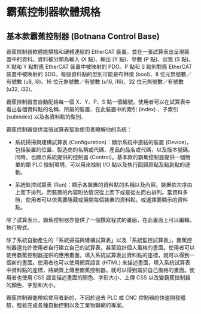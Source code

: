 # 霸蕉控制器軟體規格

## 基本款霸蕉控制器 (Botnana Control Base)

霸蕉控制器軟體能掃描和硬體連結的 EtherCAT 裝置，並在一張試算表出呈現裝置中的資料。資料被分類為輸入 (X 點)、輸出 (Y 點)、參數 (P 點)、狀態 (S 點)。X 點和 Y 點對應 EtherCAT 裝置中被映射的 PDO。P 點和 S 點則對應 EtherCAT 裝置中被㬇射的 SDO。每個資料點的型別可能是布林值 (bool)、8 位元無號數／有號數 (u8, i8)、16 位元無號數／有號數 (u16, i16)、32 位元無號數／有號數 (u32, i32)。

霸蕉控制器會自動配給每一個 X、Y、P、S 點一個編號。使用者可以在試算表中看出各個資料點的名稱、所屬的裝置、在此裝置中的索引 (index) 、子索引 (subindex) 以及各資料點的型別、

霸蕉控制器提供幾張試算表幫助使用者瞭解他的系統：

* 系統掃掃與建構試算表 (Configuration)：顯示系統中連結的裝置 (Device)，包括裝置的位置、製造商的名稱或代碼、產品的品名或代碼，以及版本號碼。同時，也顯示系統提供的控制器 (Control)。基本款的霸蕉控制器提供一個簡單的類 PLC 控制環境，可以用來控制 I/O 點以及執行回歸原點及點到點的運動。

* 系統監控試算表 (Run)：顯示各裝置的資料點的名稱以及內容。裝置依次序由上而下排列。而裝置的內容則依情況從上而下或是從左而右排列。當資料多時，使用者可以依需要隱藏或展開每個裝置的資料點。或選擇要顯示的資料點。

除了試算表示，霸蕉控制器亦提供了一個撰寫程式的畫面，在此畫面上可以編輯、執行程式。

除了系統自動產生的「系統掃描與建構試算表」以及「系統監控試算表」，霸蕉控制器還允許使用者自行建立自己的試算表，甚至設計個人風格的畫面。使用者可以使用霸蕉控制器提供的應用畫面，填入系統試算表出資料點的座標，就可以得到一個新的畫面。使用者也可以使用網頁語言 (HTML) 來描述畫面，填入系統試算表中資料點的座標，將網頁上傳至霸蕉控制器。就可以得到屬於自己風格的畫面。使用者也使用 CSS 語言描述畫面的顏色、字形大小、上傳 CSS 以改變霸蕉控制器的顏色、字型和大小。

霸蕉控制器能帶給使用者新的，不同於過去 PLC 或 CNC 控制器的快速開發體驗，輕鬆完成各種自動控制以及工業物聯網的專案。
